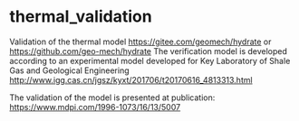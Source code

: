 # thermal_validation
Validation of the thermal model https://gitee.com/geomech/hydrate or https://github.com/geo-mech/hydrate
The verification model is developed according to an experimental model developed for 
Key Laboratory of Shale Gas and Geological Engineering
http://www.igg.cas.cn/jgsz/kyxt/201706/t20170616_4813313.html

The validation of the model is presented at publication:
https://www.mdpi.com/1996-1073/16/13/5007
